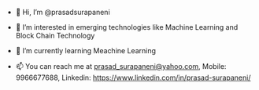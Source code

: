 - 👋 Hi, I’m @prasadsurapaneni
- 👀 I’m interested in emerging technologies like Machine Learning and Block Chain Technology
- 🌱 I’m currently learning Meachine Learning

- 📫 You can reach me at prasad_surapaneni@yahoo.com, Mobile: 9966677688, Linkedin: https://www.linkedin.com/in/prasad-surapaneni/

<!---
prasadsurapaneni/prasadsurapaneni is a ✨ special ✨ repository because its `README.md` (this file) appears on your GitHub profile.
You can click the Preview link to take a look at your changes.
--->
